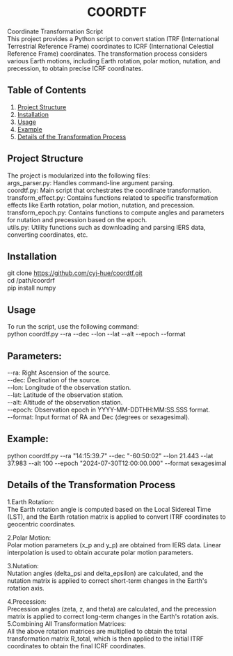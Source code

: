 <h1 style="text-align: center;">COORDTF</h1>  

Coordinate Transformation Script   
This project provides a Python script to convert station ITRF (International Terrestrial Reference Frame) coordinates to ICRF (International Celestial Reference Frame) coordinates. The transformation process considers various Earth motions, including Earth rotation, polar motion, nutation, and precession, to obtain precise ICRF coordinates.

## Table of Contents  
1. [Project Structure](#project-structure)  
2. [Installation](#installation)  
3. [Usage](#usage)  
4. [Example](#example)  
5. [Details of the Transformation Process](#details-of-the-transformation-process)  

## Project Structure  
The project is modularized into the following files:  
args_parser.py: Handles command-line argument parsing.  
coordtf.py: Main script that orchestrates the coordinate transformation.  
transform_effect.py: Contains functions related to specific transformation effects like Earth rotation, polar motion, nutation, and precession.  
transform_epoch.py: Contains functions to compute angles and parameters for nutation and precession based on the epoch.  
utils.py: Utility functions such as downloading and parsing IERS data, converting coordinates, etc.  

## Installation  
git clone https://github.com/cyj-hue/coordtf.git   
cd /path/coordrf   
pip install numpy  

## Usage  
To run the script, use the following command:  
python coordtf.py --ra <RA> --dec <Dec> --lon <Longitude> --lat <Latitude> --alt <Altitude> --epoch <Epoch> --format <Format>  

## Parameters:  
--ra: Right Ascension of the source.  
--dec: Declination of the source.  
--lon: Longitude of the observation station.  
--lat: Latitude of the observation station.  
--alt: Altitude of the observation station.  
--epoch: Observation epoch in YYYY-MM-DDTHH:MM:SS.SSS format.  
--format: Input format of RA and Dec (degrees or sexagesimal).  

## Example:  
python coordtf.py --ra "14:15:39.7" --dec "-60:50:02" --lon 21.443 --lat 37.983 --alt 100 --epoch "2024-07-30T12:00:00.000" --format sexagesimal  

## Details of the Transformation Process  
1.Earth Rotation:  
The Earth rotation angle is computed based on the Local Sidereal Time (LST), and the Earth rotation matrix is applied to convert ITRF coordinates to geocentric coordinates.  

2.Polar Motion:  
Polar motion parameters (x_p and y_p) are obtained from IERS data. Linear interpolation is used to obtain accurate polar motion parameters.  

3.Nutation:  
Nutation angles (delta_psi and delta_epsilon) are calculated, and the nutation matrix is applied to correct short-term changes in the Earth's rotation axis.  

4.Precession:  
Precession angles (zeta, z, and theta) are calculated, and the precession matrix is applied to correct long-term changes in the Earth's rotation axis.  
5.Combining All Transformation Matrices:  
All the above rotation matrices are multiplied to obtain the total transformation matrix R_total, which is then applied to the initial ITRF coordinates to obtain the final ICRF coordinates.  
